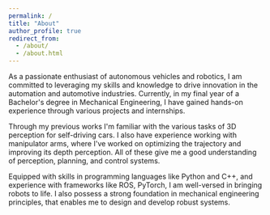 ```yaml
---
permalink: /
title: "About"
author_profile: true
redirect_from: 
  - /about/
  - /about.html
---
```


As a passionate enthusiast of autonomous vehicles and robotics, I am committed to leveraging my skills and knowledge to drive innovation in the automation and automotive industries. Currently, in my final year of a Bachelor's degree in Mechanical Engineering, I have gained hands-on experience through various projects and internships.

Through my previous works I'm familiar with the various tasks of 3D perception for self-driving cars. I also have experience working with manipulator arms, where I've worked on optimizing the trajectory and improving its depth perception. All of these give me a good understanding of perception, planning, and control systems.

Equipped with skills in programming languages like Python and C++, and experience with frameworks like ROS, PyTorch, I am well-versed in bringing robots to life. I also possess a strong foundation in mechanical engineering principles, that enables me to design and develop robust systems.
